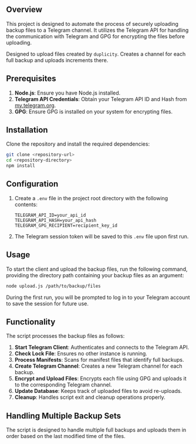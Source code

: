 ## Overview

This project is designed to automate the process of securely uploading backup files to a Telegram channel. It utilizes the Telegram API for handling the communication with Telegram and GPG for encrypting the files before uploading.

Designed to upload files created by `duplicity`. Creates a channel for each full backup and uploads increments there.

## Prerequisites

1. **Node.js**: Ensure you have Node.js installed.
2. **Telegram API Credentials**: Obtain your Telegram API ID and Hash from [my.telegram.org](https://my.telegram.org).
3. **GPG**: Ensure GPG is installed on your system for encrypting files.

## Installation

Clone the repository and install the required dependencies:

```bash
git clone <repository-url>
cd <repository-directory>
npm install
```

## Configuration

1. Create a `.env` file in the project root directory with the following contents:

    ```dotenv
    TELEGRAM_API_ID=your_api_id
    TELEGRAM_API_HASH=your_api_hash
    TELEGRAM_GPG_RECIPIENT=recipient_key_id
    ```

2. The Telegram session token will be saved to this `.env` file upon first run.

## Usage

To start the client and upload the backup files, run the following command, providing the directory path containing your backup files as an argument:

```bash
node upload.js /path/to/backup/files
```

During the first run, you will be prompted to log in to your Telegram account to save the session for future use.

## Functionality

The script processes the backup files as follows:

1. **Start Telegram Client**: Authenticates and connects to the Telegram API.
2. **Check Lock File**: Ensures no other instance is running.
3. **Process Manifests**: Scans for manifest files that identify full backups.
4. **Create Telegram Channel**: Creates a new Telegram channel for each backup.
5. **Encrypt and Upload Files**: Encrypts each file using GPG and uploads it to the corresponding Telegram channel.
6. **Update Database**: Keeps track of uploaded files to avoid re-uploads.
7. **Cleanup**: Handles script exit and cleanup operations properly.

## Handling Multiple Backup Sets

The script is designed to handle multiple full backups and uploads them in order based on the last modified time of the files.

